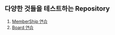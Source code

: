 ## 다양한 것들을 테스트하는 Repository

1. [MemberShip 연습](https://github.com/simgyuhwan/TDD/tree/master/1.%20MemberShip_TDD)
2. [Board 연습](https://github.com/simgyuhwan/TDD/tree/master/2.%20React-Spring(Board))

